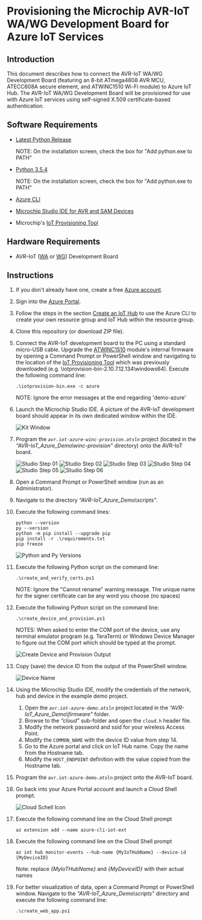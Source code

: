 # Provisioning the Microchip AVR-IoT WA/WG Development Board for Azure IoT Services

## Introduction

 This document describes how to connect the AVR-IoT WA/WG Development Board (featuring an 8-bit ATmega4808 AVR MCU, ATECC608A secure element, and ATWINC1510 Wi-Fi module) to Azure IoT Hub. The AVR-IoT WA/WG Development Board will be provisioned for use with Azure IoT services using self-signed X.509 certificate-based authentication.

## Software Requirements

- [Latest Python Release](https://www.python.org/downloads/)

	NOTE: On the installation screen, check the box for "Add python.exe to PATH"

- [Python 3.5.4](https://www.python.org/downloads/release/python-354/)

	NOTE: On the installation screen, check the box for "Add python.exe to PATH"

- [Azure CLI](https://docs.microsoft.com/en-us/cli/azure/install-azure-cli?view=azure-cli-latest)

- [Microchip Studio IDE for AVR and SAM Devices](https://www.microchip.com/en-us/tools-resources/develop/microchip-studio)

- Microchip's [IoT Provisioning Tool](https://www.microchip.com/en-us/solutions/internet-of-things/iot-development-kits/iot-provisioning-tool)

## Hardware Requirements

- AVR-IoT ([WA](https://www.microchip.com/en-us/development-tool/EV15R70A) or [WG](https://www.microchip.com/en-us/development-tool/AC164160)) Development Board

## Instructions

1.	If you don't already have one, create a free [Azure account](https://azure.microsoft.com/en-us/free/?WT.mc_id=A261C142F).

2.	Sign into the [Azure Portal](https://portal.azure.com/).

3.	Follow the steps in the section [Create an IoT Hub](https://docs.microsoft.com/en-us/azure/iot-hub/quickstart-send-telemetry-node#create-an-iot-hub) to use the Azure CLI to create your own resource group and IoT Hub within the resource group.

4.	Clone this repository (or download ZIP file).

5.	Connect the AVR-IoT development board to the PC using a standard micro-USB cable. Upgrade the [ATWINC1510](https://www.microchip.com/en-us/product/ATWINC1510) module's internal firmware by opening a Command Prompt or PowerShell window and navigating to the location of the [IoT Provisioning Tool](https://www.microchip.com/en-us/solutions/internet-of-things/iot-development-kits/iot-provisioning-tool) which was previously downloaded (e.g. \iotprovision-bin-2.10.7.12.134\windows64). Execute the following command line:

    ```shell
	.\iotprovision-bin.exe -c azure
    ```

    NOTE: Ignore the error messages at the end regarding 'demo-azure'

6.	Launch the Microchip Studio IDE. A picture of the AVR-IoT development board should appear in its own dedicated window within the IDE.

	![Kit Window](./img/Kit_Window.png)

7.	Program the *`avr.iot-azure-winc-provision.atsln`* project (located in the *“AVR-IoT_Azure_Demo\winc-provision”* directory) onto the AVR-IoT board.


	![Studio Step 01](./img/Studio_Step_01.png)
	![Studio Step 02](./img/Studio_Step_02.png)
	![Studio Step 03](./img/Studio_Step_03.png)
	![Studio Step 04](./img/Studio_Step_04.png)
	![Studio Step 05](./img/Studio_Step_05.png)
	![Studio Step 06](./img/Studio_Step_06.png)

8. Open a Command Prompt or PowerShell window (run as an Administrator).

9.	Navigate to the directory *“AVR-IoT_Azure_Demo\scripts”*.

10. Execute the following command lines:
    ```shell
	python --version
	py --version
	python -m pip install --upgrade pip
	pip install -r .\requirements.txt
	pip freeze
    ```
	![Python and Py Versions](./img/Python_Py_Versions.png)

11. Execute the following Python script on the command line:
    ```shell
	.\create_and_verify_certs.ps1
    ```

	NOTE: Ignore the "Cannot rename" warning message. The unique name for the signer certificate can be any word you choose (no spaces)

12. Execute the following Python script on the command line:
    ```shell
	.\create_device_and_provision.ps1
    ```

	NOTES: When asked to enter the COM port of the device, use any terminal emulator program (e.g. TeraTerm) or Windows Device Manager to figure out the COM port which should be typed at the prompt.

	![Create Device and Provision Output](./img/Device_Prov_Script.png)

13.	Copy (save) the device ID from the output of the PowerShell window.

	![Device Name](./img/DeviceName.PNG)

14.	Using the Microchip Studio IDE, modify the credentials of the network, hub and device in the example demo project.
	1. Open the *`avr.iot-azure-demo.atsln`* project located in the *“AVR-IoT_Azure_Demo\firmware”* folder.
	2. Browse to the *“cloud”* sub-folder and open the `cloud.h` header file.
	3. Modify the network password and ssid for your wireless Access Point.
	4. Modify the `COMMON_NAME` with the device ID value from step 14.
	5. Go to the Azure portal and click on IoT Hub name. Copy the name from the Hostname tab.
	6. Modify the `HOST_ENDPOINT` definition with the value copied from the Hostname tab.

15. Program the `avr.iot-azure-demo.atsln` project onto the AVR-IoT board.

16. Go back into your Azure Portal account and launch a Cloud Shell prompt.

	![Cloud Schell Icon](./img/CloudSchell.PNG)

17. Execute the following command line on the Cloud Shell prompt
    ```shell
	az extension add --name azure-cli-iot-ext
    ```

18. Execute the following command line on the Cloud Shell prompt
	```shell
	az iot hub monitor-events --hub-name {MyIoTHubName} --device-id {MyDeviceID}
	```

	Note: replace *{MyIoTHubName}* and *{MyDeviceID}* with their actual names

19. For better visualization of data, open a Command Prompt or PowerShell window. Navigate to the *“AVR-IoT_Azure_Demo\scripts”* directory and execute the following command line:  
	```shell
	.\create_web_app.ps1
	```